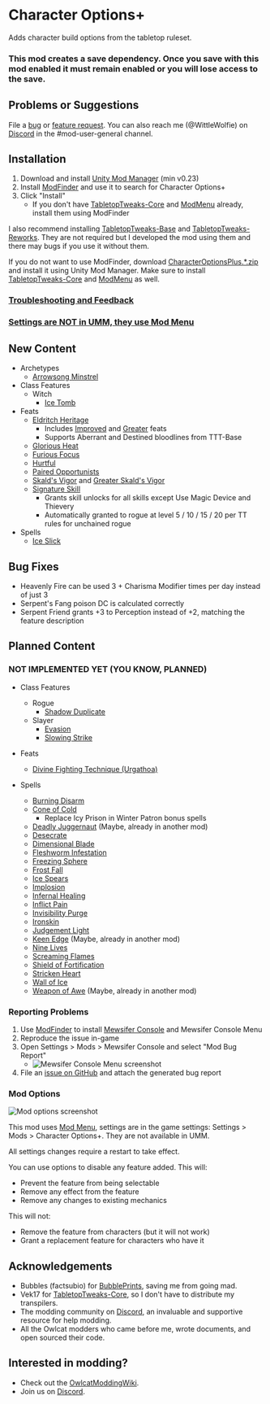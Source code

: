 # Character Options+

Adds character build options from the tabletop ruleset.

### This mod creates a save dependency. Once you save with this mod enabled it must remain enabled or you will lose access to the save.

## Problems or Suggestions

File a [bug](https://github.com/WittleWolfie/CharacterOptionsPlus/issues/new?template=bug_report.md&title=%5BBUG%5D) or [feature request](https://github.com/WittleWolfie/CharacterOptionsPlus/issues/new?template=feature_request.md&title=%5BFeature%5D). You can also reach me (@WittleWolfie) on [Discord](https://discord.com/invite/owlcat) in the #mod-user-general channel.

## Installation

1. Download and install [Unity Mod Manager](https://github.com/newman55/unity-mod-manager) (min v0.23)
2. Install [ModFinder](https://github.com/Pathfinder-WOTR-Modding-Community/ModFinder) and use it to search for Character Options+
3. Click "Install"
    * If you don't have [TabletopTweaks-Core](https://github.com/Vek17/TabletopTweaks-Core) and [ModMenu](https://github.com/WittleWolfie/ModMenu) already, install them using ModFinder

I also recommend installing [TabletopTweaks-Base](https://github.com/Vek17/TabletopTweaks-Base) and [TabletopTweaks-Reworks](https://github.com/Vek17/TabletopTweaks-Reworks). They are not required but I developed the mod using them and there may bugs if you use it without them.

If you do not want to use ModFinder, download [CharacterOptionsPlus.*.zip](https://github.com/WittleWolfie/CharacterOptionsPlus/releases/latest) and install it using Unity Mod Manager. Make sure to install [TabletopTweaks-Core](https://github.com/Vek17/TabletopTweaks-Core) and [ModMenu](https://github.com/WittleWolfie/ModMenu) as well.

### [Troubleshooting and Feedback](#problems-or-suggestions)

### [Settings are NOT in UMM, they use Mod Menu](#mod-options) 

## New Content

* Archetypes
    * [Arrowsong Minstrel](https://www.d20pfsrd.com/classes/core-classes/bard/archetypes/paizo-bard-archetypes/arrowsong-minstrel-bard/)
* Class Features
    * Witch
        * [Ice Tomb](https://www.d20pfsrd.com/classes/base-classes/witch/hexes/hexes/major-hexes/hex-major-ice-tomb-su/)
* Feats
    * [Eldritch Heritage](https://www.d20pfsrd.com/feats/general-feats/eldritch-heritage/)
        * Includes [Improved](https://www.d20pfsrd.com/feats/general-feats/improved-eldritch-heritage/) and [Greater](https://www.d20pfsrd.com/feats/general-feats/greater-eldritch-heritage/) feats
        * Supports Aberrant and Destined bloodlines from TTT-Base
    * [Glorious Heat](https://www.d20pfsrd.com/feats/general-feats/glorious-heat/)
    * [Furious Focus](https://www.d20pfsrd.com/feats/combat-feats/furious-focus-combat/)
    * [Hurtful](https://www.d20pfsrd.com/feats/combat-feats/hurtful-combat/)
    * [Paired Opportunists](https://www.d20pfsrd.com/feats/combat-feats/paired-opportunists-combat-teamwork/)
    * [Skald's Vigor](https://www.d20pfsrd.com/feats/general-feats/skald-s-vigor/) and [Greater Skald's Vigor](https://www.d20pfsrd.com/feats/general-feats/greater-skald-s-vigor/)
    * [Signature Skill](https://www.d20pfsrd.com/feats/general-feats/signature-skill-general/)
        * Grants skill unlocks for all skills except Use Magic Device and Thievery
        * Automatically granted to rogue at level 5 / 10 / 15 / 20 per TT rules for unchained rogue
* Spells
    * [Ice Slick](https://www.d20pfsrd.com/magic/all-spells/i/ice-slick/)

## Bug Fixes

* Heavenly Fire can be used 3 + Charisma Modifier times per day instead of just 3
* Serpent's Fang poison DC is calculated correctly
* Serpent Friend grants +3 to Perception instead of +2, matching the feature description

## Planned Content

### NOT IMPLEMENTED YET (YOU KNOW, PLANNED)

* Class Features
    * Rogue
        * [Shadow Duplicate](https://www.d20pfsrd.com/classes/core-classes/rogue/rogue-talents/paizo-rogue-talents/shadow-duplicate-sp/)
    * Slayer
        * [Evasion](https://www.d20pfsrd.com/classes/hybrid-classes/slayer/slayer-talents/paizo-slayer-talents-advanced/rogue-adv-talents-master-tricks/)
        * [Slowing Strike](https://www.d20pfsrd.com/classes/hybrid-classes/slayer/slayer-talents/paizo-slayer-talents/slowing-strike/)

* Feats
    * [Divine Fighting Technique (Urgathoa)](https://www.d20pfsrd.com/feats/combat-feats/divine-fighting-technique-combat/)

* Spells
    * [Burning Disarm](https://www.d20pfsrd.com/magic/all-spells/b/burning-disarm/)
    * [Cone of Cold](https://www.d20pfsrd.com/magic/all-spells/c/cone-of-cold/)
        * Replace Icy Prison in Winter Patron bonus spells
    * [Deadly Juggernaut](https://www.d20pfsrd.com/magic/all-spells/d/deadly-juggernaut/)  (Maybe, already in another mod)
    * [Desecrate](https://www.d20pfsrd.com/magic/all-spells/d/desecrate/)
    * [Dimensional Blade](https://www.d20pfsrd.com/magic/all-spells/d/dimensional-blade/)
    * [Fleshworm Infestation](https://www.d20pfsrd.com/magic/all-spells/f/fleshworm-infestation/)
    * [Freezing Sphere](https://www.d20pfsrd.com/magic/all-spells/f/freezing-sphere/)
    * [Frost Fall](https://www.d20pfsrd.com/magic/all-spells/f/frost-fall/)
    * [Ice Spears](https://www.d20pfsrd.com/magic/all-spells/i/ice-spears/)
    * [Implosion](https://www.d20pfsrd.com/magic/all-spells/i/implosion/)
    * [Infernal Healing](https://www.d20pfsrd.com/magic/all-spells/i/infernal-healing/)
    * [Inflict Pain](https://www.d20pfsrd.com/magic/all-spells/i/inflict-pain/)
    * [Invisibility Purge](https://www.d20pfsrd.com/magic/all-spells/i/invisibility-purge/)
    * [Ironskin](https://www.d20pfsrd.com/magic/all-spells/i/ironskin/)
    * [Judgement Light](https://www.d20pfsrd.com/magic/all-spells/j/judgment-light/)
    * [Keen Edge](https://www.d20pfsrd.com/magic/all-spells/k/keen-edge/) (Maybe, already in another mod)
    * [Nine Lives](https://www.d20pfsrd.com/magic/all-spells/n/nine-lives/)
    * [Screaming Flames](https://www.d20pfsrd.com/magic/all-spells/s/screaming-flames/)
    * [Shield of Fortification](https://www.d20pfsrd.com/magic/all-spells/s/shield-of-fortification/)
    * [Stricken Heart](https://www.d20pfsrd.com/magic/all-spells/s/stricken-heart/)
    * [Wall of Ice](https://www.d20pfsrd.com/magic/all-spells/w/wall-of-ice/)
    * [Weapon of Awe](https://www.d20pfsrd.com/magic/all-spells/w/weapon-of-awe/) (Maybe, already in another mod)

### Reporting Problems

1. Use [ModFinder](https://github.com/Pathfinder-WOTR-Modding-Community/ModFinder) to install [Mewsifer Console](https://github.com/Pathfinder-WOTR-Modding-Community/MewsiferConsole) and Mewsifer Console Menu
2. Reproduce the issue in-game
3. Open Settings > Mods > Mewsifer Console and select "Mod Bug Report"
    * ![Mewsifer Console Menu screenshot](https://github.com/WittleWolfie/CharacterOptionsPlus/blob/main/screenshots/bug_report.png)
4. File an [issue on GitHub](https://github.com/WittleWolfie/CharacterOptionsPlus/issues/new?template=bug_report.md&title=%5BBUG%5D) and attach the generated bug report

### Mod Options

![Mod options screenshot](https://github.com/WittleWolfie/CharacterOptionsPlus/blob/main/screenshots/settings.png)

This mod uses [Mod Menu](https://github.com/WittleWolfie/ModMenu), settings are in the game settings: Settings > Mods > Character Options+. They are not available in UMM.

All settings changes require a restart to take effect.

You can use options to disable any feature added. This will:

* Prevent the feature from being selectable
* Remove any effect from the feature
* Remove any changes to existing mechanics

This will not:

* Remove the feature from characters (but it will not work)
* Grant a replacement feature for characters who have it

## Acknowledgements

* Bubbles (factsubio) for [BubblePrints](https://github.com/factubsio/BubblePrints), saving me from going mad.
* Vek17 for [TabletopTweaks-Core](https://github.com/Vek17/TabletopTweaks-Core), so I don't have to distribute my transpilers.
* The modding community on [Discord](https://discord.com/invite/owlcat), an invaluable and supportive resource for help modding.
* All the Owlcat modders who came before me, wrote documents, and open sourced their code.

## Interested in modding?

* Check out the [OwlcatModdingWiki](https://github.com/WittleWolfie/OwlcatModdingWiki/wiki).
* Join us on [Discord](https://discord.com/invite/owlcat).

